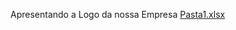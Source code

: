 Apresentando a Logo da nossa Empresa 
[Pasta1.xlsx](https://github.com/user-attachments/files/19638409/Pasta1.xlsx)

